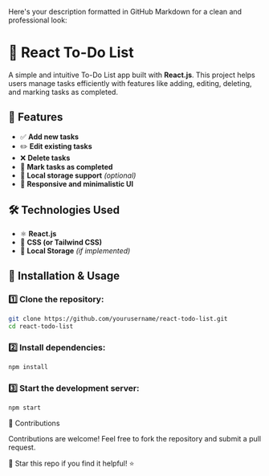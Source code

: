Here's your description formatted in GitHub Markdown for a clean and professional look:

# 📝 React To-Do List  

A simple and intuitive To-Do List app built with **React.js**. This project helps users manage tasks efficiently with features like adding, editing, deleting, and marking tasks as completed.  

## 🚀 Features  
- ✅ **Add new tasks**  
- ✏️ **Edit existing tasks**  
- ❌ **Delete tasks**  
- 🎯 **Mark tasks as completed**  
- 📁 **Local storage support** *(optional)*  
- 🎨 **Responsive and minimalistic UI**  

## 🛠️ Technologies Used  
- ⚛️ **React.js**  
- 🎨 **CSS (or Tailwind CSS)**  
- 💾 **Local Storage** *(if implemented)*  

## 📌 Installation & Usage  

### 1️⃣ Clone the repository:  
```bash
git clone https://github.com/yourusername/react-todo-list.git
cd react-todo-list
```
### 2️⃣ Install dependencies:
```bash
npm install
```
### 3️⃣ Start the development server:
```bash
npm start
```
🎯 Contributions

Contributions are welcome! Feel free to fork the repository and submit a pull request.

📌 Star this repo if you find it helpful! ⭐
